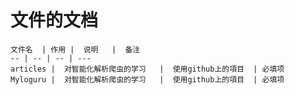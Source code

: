 # 文件的文档


    文件名  | 作用 |  说明   |  备注  
    -- | -- | -- | ---
    articles |  对智能化解析爬虫的学习   |  使用github上的項目  | 必填项
    Myloguru |  对智能化解析爬虫的学习   |  使用github上的項目  | 必填项  
    
    


